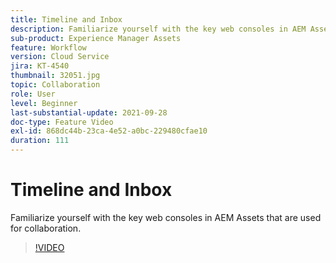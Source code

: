 ```yaml
---
title: Timeline and Inbox
description: Familiarize yourself with the key web consoles in AEM Assets that are used for collaboration.
sub-product: Experience Manager Assets
feature: Workflow
version: Cloud Service
jira: KT-4540
thumbnail: 32051.jpg
topic: Collaboration
role: User
level: Beginner
last-substantial-update: 2021-09-28
doc-type: Feature Video
exl-id: 868dc44b-23ca-4e52-a0bc-229480cfae10
duration: 111
---
```

# Timeline and Inbox

Familiarize yourself with the key web consoles in AEM Assets that are used for collaboration.

>[!VIDEO](https://video.tv.adobe.com/v/32051?quality=12&learn=on)
